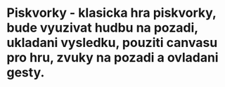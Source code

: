 # Piskvorky -  klasicka hra piskvorky, bude vyuzivat hudbu na pozadi, ukladani vysledku, pouziti canvasu pro hru, zvuky na pozadi a ovladani gesty.
